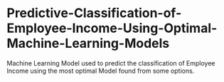 # Predictive-Classification-of-Employee-Income-Using-Optimal-Machine-Learning-Models
Machine Learning Model used to predict the classification of Employee Income using the most optimal Model found from some options.
